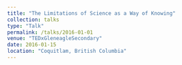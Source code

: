 ```yaml
---
title: "The Limitations of Science as a Way of Knowing"
collection: talks
type: "Talk"
permalink: /talks/2016-01-01
venue: "TEDxGleneagleSecondary"
date: 2016-01-15
location: "Coquitlam, British Columbia"
---
```

